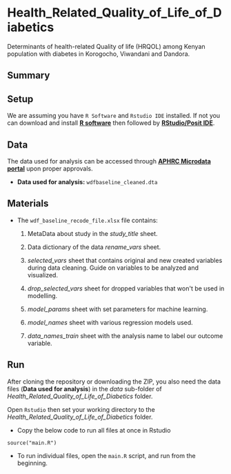 # Health_Related_Quality_of_Life_of_Diabetics
Determinants of health-related Quality of life (HRQOL) among Kenyan population with diabetes in Korogocho, Viwandani and Dandora. 

## Summary



## Setup

We are assuming you have `R Software` and `Rstudio IDE` installed. If not you can download and install [**R software**](https://www.r-project.org/) then followed by [**RStudio/Posit IDE**](https://posit.co/download/rstudio-desktop/).

## Data

The data used for analysis can be accessed through [**APHRC Microdata portal**](https://microdataportal.aphrc.org/index.php/catalog/75) upon proper approvals.

- **Data used for analysis:** `wdfbaseline_cleaned.dta`


## Materials

- The `wdf_baseline_recode_file.xlsx` file contains: 
    
    1. MetaData about study in the _study_title_ sheet.
    
    2. Data dictionary of the data _rename_vars_ sheet.
   
    3. _selected_vars_ sheet that contains original and new created variables during data cleaning. Guide on variables to be          analyzed and visualized.
    
    4. _drop_selected_vars_ sheet for dropped variables that won't be used in modelling.
    
    5. _model_params_ sheet with set parameters for machine learning.
    
    6. _model_names_ sheet with various regression models used.
    
    7. _data_names_train_ sheet with the analysis name to label our outcome variable. 
   
## Run

After cloning the repository or downloading the ZIP, you also need the data files (**Data used for analysis**) in the _data_ sub-folder of _Health_Related_Quality_of_Life_of_Diabetics_ folder.

Open `Rstudio` then set your working directory to the _Health_Related_Quality_of_Life_of_Diabetics_ folder. 

- Copy the below code to run all files at once in Rstudio

```
source("main.R")

```
- To run individual files, open the `main.R` script, and run from the beginning.

